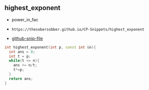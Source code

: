 
## highest_exponent

- power_in_fac
- ```
  https://thesobersobber.github.io/CP-Snippets/highest_exponent
  ```
- [github-snip-file](https://github.com/theSoberSobber/CP-Snippets/blob/main/snippets.json#L1578)

```cpp
int highest_exponent(int p, const int &n){
  int ans = 0;
  int t = p;
  while(t <= n){
    ans += n/t;
    t*=p;
  }
  return ans;
}
```
